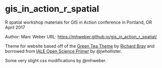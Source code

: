 gis_in_action_r_spatial
====
R spatial workshop materials for GIS in Action conference in Portland, OR April 2017

Author: Marc Weber
URL: https://mhweber.github.io/gis_in_action_r_spatial/

Theme for website based off of the [Green Tea Theme](http://jekyllthemes.org/themes/green-tea/) by [Richard Bray](http://richbray.me/frap/) and borrowed from [IALE Open Science Primer](http://jwhollister.com/iale_open_science/) by @jwhollister.  

Some very slight css modifications by @mhweber.



